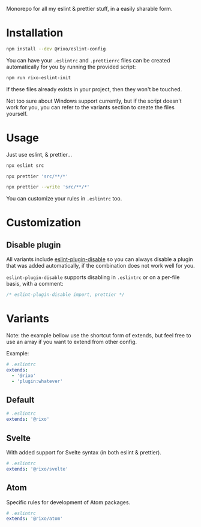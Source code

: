 Monorepo for all my eslint & prettier stuff, in a easily sharable form.

# Installation

```bash
npm install --dev @rixo/eslint-config
```

You can have your `.eslintrc` and `.prettierrc` files can be created automatically for you by running the provided script:

```bash
npm run rixo-eslint-init
```

If these files already exists in your project, then they won't be touched.

Not too sure about Windows support currently, but if the script doesn't work for you, you can refer to the variants section to create the files yourself.

# Usage

Just use eslint, & prettier...

```bash
npx eslint src

npx prettier 'src/**/*'

npx prettier --write 'src/**/*'
```

You can customize your rules in `.eslintrc` too.

# Customization

## Disable plugin

All variants include [eslint-plugin-disable][eslint-plugin-disable] so you can always disable a plugin that was added automatically, if the combination does not work well for you.

`eslint-plugin-disable` supports disabling in `.eslintrc` or on a per-file basis, with a comment:

```js
/* eslint-plugin-disable import, prettier */
```

# Variants

Note: the example bellow use the shortcut form of extends, but feel free to use an array if you want to extend from other config.

Example:

```yml
# .eslintrc
extends:
  - '@rixo'
  - 'plugin:whatever'
```

## Default

```yml
# .eslintrc
extends: '@rixo'
```

## Svelte

With added support for Svelte syntax (in both eslint & prettier).

```yml
# .eslintrc
extends: '@rixo/svelte'
```

## Atom

Specific rules for development of Atom packages.

```yml
# .eslintrc
extends: '@rixo/atom'
```

[eslint-plugin-disable]: https://github.com/mradionov/eslint-plugin-disable
